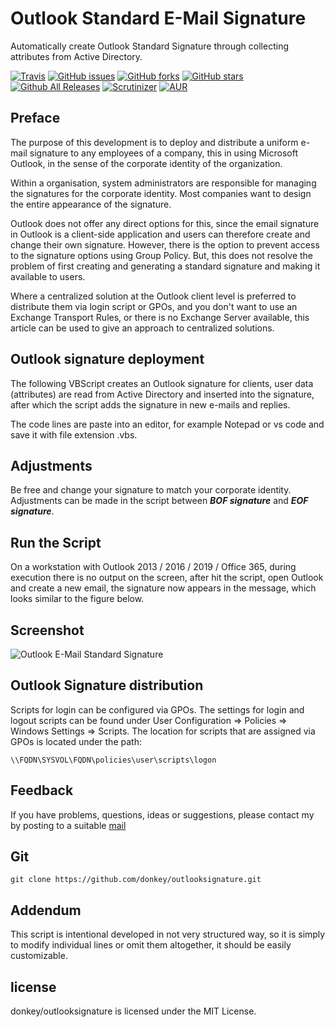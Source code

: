 # Outlook Standard E-Mail Signature

Automatically create Outlook Standard Signature through collecting attributes from Active Directory.

[![Travis](https://img.shields.io/travis/rust-lang/rust.svg)](https://github.com/donkey/outlooksignature)
[![GitHub issues](https://img.shields.io/github/issues/donkey/systeminfo.svg)](https://github.com/donkey/outlooksignature/issues)
[![GitHub forks](https://img.shields.io/github/forks/donkey/systeminfo.svg)](https://github.com/donkey/outlooksignature/network)
[![GitHub stars](https://img.shields.io/github/stars/donkey/systeminfo.svg)](https://github.com/donkey/outlooksignature/stargazers)
[![Github All Releases](https://img.shields.io/github/downloads/atom/atom/total.svg)](https://github.com/donkey/outlooksignature)
[![Scrutinizer](https://img.shields.io/scrutinizer/g/filp/whoops.svg)](https://github.com/donkey/outlooksignature)
[![AUR](https://img.shields.io/aur/license/yaourt.svg)](https://github.com/donkey/outlooksignature)

## Preface

The purpose of this development is to deploy and distribute a uniform e-mail signature to any employees of a company, this in using Microsoft Outlook, in the sense of the corporate identity of the organization.

Within a organisation, system administrators are responsible for managing the signatures for the corporate identity. Most companies want to design the entire appearance of the signature.

Outlook does not offer any direct options for this, since the email signature in Outlook is a client-side application and users can therefore create and change their own signature. However, there is the option to prevent access to the signature options using Group Policy. But, this does not resolve the problem of first creating and generating a standard signature and making it available to users.

Where a centralized solution at the Outlook client level is preferred to distribute them via login script or GPOs, and you don't want to use an Exchange Transport Rules, or there is no Exchange Server available, this article can be used to give an approach to centralized solutions.

## Outlook signature deployment

The following VBScript creates an Outlook signature for clients, user data (attributes) are read from Active Directory and inserted into the signature, after which the script adds the signature in new e-mails and replies.

The code lines are paste into an editor, for example Notepad or vs code and save it with file extension .vbs.

## Adjustments
Be free and change your signature to match your corporate identity. Adjustments can be made in the script between **_BOF signature_** and **_EOF signature_**.

## Run the Script 
On a workstation with Outlook 2013 / 2016 / 2019 / Office 365, during execution there is no output on the screen, after hit the script, open Outlook and create a new email, the signature now appears in the message, which looks similar to the figure below.

## Screenshot
![Outlook E-Mail Standard Signature](https://think.unblog.ch/wp-content/uploads/2020/06/outlook-signature.png)

## Outlook Signature distribution

Scripts for login can be configured via GPOs. The settings for login and logout scripts can be found under User Configuration => Policies => Windows Settings => Scripts. The location for scripts that are assigned via GPOs is located under the path:
```
\\FQDN\SYSVOL\FQDN\policies\user\scripts\logon
```

## Feedback

If you have problems, questions, ideas or suggestions, please contact my by posting to a suitable [mail](http://think.unblog.ch/sty-in-touch)

## Git
```
git clone https://github.com/donkey/outlooksignature.git
```
## Addendum

This script is intentional developed in not very structured way, so it is simply to modify individual lines or omit them altogether, it should be easily customizable.

## license

donkey/outlooksignature is licensed under the MIT License.

